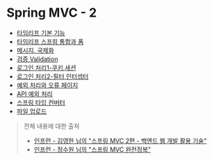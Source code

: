 # Spring MVC - 2

- [타임리프 기본 기능](https://github.com/genesis12345678/TIL/blob/main/Spring/springmvc_2/thymeleaf/thymeleaf.md)
- [타임리프 스프링 통합과 폼](https://github.com/genesis12345678/TIL/blob/main/Spring/springmvc_2/thymeleaf_spring/thymeleaf_spring.md)
- [메시지, 국제화](https://github.com/genesis12345678/TIL/blob/main/Spring/springmvc_2/message/message.md)
- [검증 Validation](https://github.com/genesis12345678/TIL/blob/main/Spring/springmvc_2/validation/validation.md)
- [로그인 처리1-쿠키,세션](https://github.com/genesis12345678/TIL/blob/main/Spring/springmvc_2/login_1/login_1.md)
- [로그인 처리2-필터,인터셉터](https://github.com/genesis12345678/TIL/blob/main/Spring/springmvc_2/login_2/login_2.md)
- [예외 처리와 오류 페이지](https://github.com/genesis12345678/TIL/blob/main/Spring/springmvc_2/exception_errorPage/exception_errorPage.md)
- [API 예외 처리](https://github.com/genesis12345678/TIL/blob/main/Spring/springmvc_2/api_exception/api_exception.md)
- [스프링 타입 컨버터](https://github.com/genesis12345678/TIL/blob/main/Spring/springmvc_2/typeConverter/typeConverter.md)
- [파일 업로드](https://github.com/genesis12345678/TIL/blob/main/Spring/springmvc_2/fileUpload/fileUpload.md)

> 전체 내용에 대한 출처 
> - [인프런 - 김영한 님의 "스프링 MVC 2편 - 백엔드 웹 개발 활용 기술"](https://www.inflearn.com/course/%EC%8A%A4%ED%94%84%EB%A7%81-mvc-2)
> - [인프런 - 정수원 님의 "스프링 MVC 완전정복"](https://www.inflearn.com/course/%EC%8A%A4%ED%94%84%EB%A7%81-mvc-%EC%99%84%EC%A0%84%EC%A0%95%EB%B3%B5/dashboard)